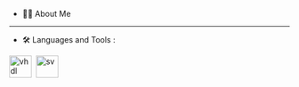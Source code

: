 <!--
**npatsiatzis/npatsiatzis** is a ✨ _special_ ✨ repository because its `README.md` (this file) appears on your GitHub profile.

Here are some ideas to get you started:

- 🔭 I’m currently working on ...
- 🌱 I’m currently learning ...
- 👯 I’m looking to collaborate on ...
- 🤔 I’m looking for help with ...
- 💬 Ask me about ...
- 📫 How to reach me: ...
- 😄 Pronouns: ...
- ⚡ Fun fact: ...
-->

- :man_technologist: About Me
- ---

  - :hammer_and_wrench: Languages and Tools :
<div>
  <img src="https://www.ggateway.tech/wp-content/uploads/2022/02/VHDL-logo.png" title="vhdl" alt="vhdl" width="40" height="40"/>&nbsp;
  <img src="https://cdn.icon-icons.com/icons2/2107/PNG/512/file_type_light_systemverilog_icon_130431.png" title="sv" alt="sv" width="40" height="40"/>&nbsp;
</div>
